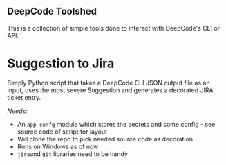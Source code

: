 ## DeepCode Toolshed

This is a collection of simple tools done to interact with DeepCode's CLI or API.

# Suggestion to Jira

Simply Python script that takes a DeepCode CLI JSON output file as an input, uses the most severe Suggestion and generates a decorated JIRA ticket entry.

*Needs:*
+ An `app_confg` module which stores the secrets and some config - see source code of script for layout
+ Will clone the repo to pick needed source code as decoration
+ Runs on Windows as of now
+ `jira`and `git` libraries need to be handy


